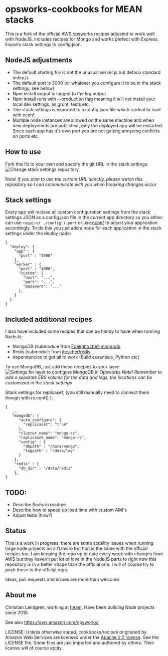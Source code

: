opsworks-cookbooks for MEAN stacks
==================

This is a fork of the official AWS opsworks recipes adjusted to work well with NodeJS. Includes recipes for Mongo and works perfect with Express. Exports stack settings to config.json.

## NodeJS adjustments
* The default starting file is not the unusual server.js but defaco standard index.js
* The default port is 3000 (or whatever you configure it to be in the stack settings, see below)
* Npm install output is logged to the log output
* Npm install runs with --production flag meaning it will not install your local dev settings, as grunt, tests etc.
* The stack settings is exported to a config.json file which is ideal to load with [nconf](https://github.com/flatiron/nconf)
* Multiple node instances are allowed on the same machine and when new deployments are published, only the deployed app will be restarted. Since each app has it's own port you are not getting annyoing conflicts on ports etc.

## How to use
Fork this lib to your own and specify the git URL in the stack settings.
![Change stack settings repository](http://cl.ly/image/0J432g2z3L3B/Image%202014-03-25%20at%2010.15.11%20em.png)

Note! *If you plan to use the current URL directly, please watch this repository so I can communicate with you when breaking changes occur*

## Stack settings
Every app will recieve all custom configuration settings from the stack settings JSON as a config.json file in the current app directory so you either can use `require('./config').port` or use  [nconf](https://github.com/flatiron/nconf) to adjust your application accordingly. To do this you just add a node for each application in the stack settings under the deploy node:
    
    {
      "deploy": {
        "app" : {
          "port" : "3000"
        },
        "worker" : {
          "port" : "4000",
          "custom": {
            "host": "...",
            "port": "...",
            "password": "..."
          },
        }
      }
    }
    
## Included additional recipes
I also have included some recipes that can be handy to have when running NodeJs:
* MongoDB (submodule from [Edelight/chef-mongodb](https://github.com/edelight/chef-mongodb)
* Redis (submodule from [jtescher/redis](https://github.com/jtescher/redis)
* dependencies to get all to work (Build essentials, Python etc)

To use MongoDB, just add these recepies to your layer:
![Settings for layer to configure MongoDB in Opsworks](http://cl.ly/image/1D1J0s3L0w06/Image%202014-03-25%20at%2010.31.30%20em.png)
*Note! Remember to add a separate EBS volume for the data and logs, the locations can be customized in the stack settings*
 
 Stack settings for replicaset, (you still manually need to connect them though with rs.conf() ):
 
    {
       ...
       "mongodb": {
          "auto_configure": {
            "replicaset": "true"
          },
          "cluster_name": "mongo-rs",
          "replicaset_name": "mongo-rs",
          "config" : {
            "dbpath" : "/data/mongo",
            "logpath" : "/data/log"
          }
        }, 
        "redis" : {
          "db_dir" : "/data/redis"
        },
    }
    
## TODO: 
* Describe Redis in readme
* Describe how to speed up load time with custom AMI's
* Adjust tests (how?)

## Status
This is a work in progress, there are some stability issues when running large node projects on a t1.micro but that is the same with the official recipes too. I am keeping the repo up to date every week with changes from AWS but they haven't put lot of love in the NodeJS parts to right now this repository is in a better shape than the official one. I will of course try to push these to the official repo. 

Ideas, pull requests and issues are more than welcome.


## About me
Christian Landgren, working at [Iteam](http://iteam.se). Have been building Node projects since 2010.

See also <https://aws.amazon.com/opsworks/>


LICENSE: Unless otherwise stated, cookbooks/recipes originated by Amazon Web Services are licensed
under the [Apache 2.0 license](http://aws.amazon.com/apache2.0/). See the LICENSE file. Some files
are just imported and authored by others. Their license will of course apply.
